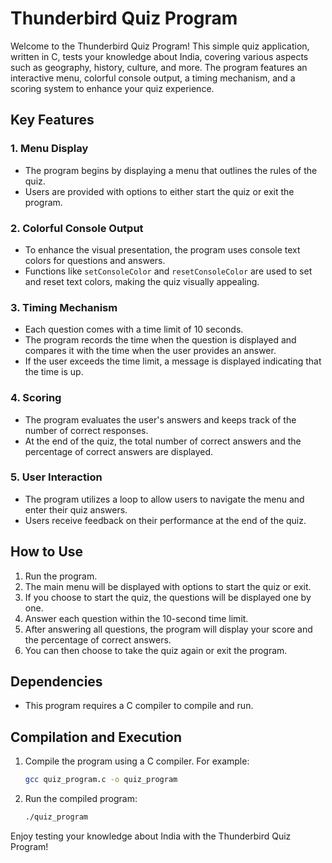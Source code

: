 # Thunderbird Quiz Program

Welcome to the Thunderbird Quiz Program! This simple quiz application, written in C, tests your knowledge about India, covering various aspects such as geography, history, culture, and more. The program features an interactive menu, colorful console output, a timing mechanism, and a scoring system to enhance your quiz experience.

## Key Features

### 1. Menu Display
- The program begins by displaying a menu that outlines the rules of the quiz.
- Users are provided with options to either start the quiz or exit the program.

### 2. Colorful Console Output
- To enhance the visual presentation, the program uses console text colors for questions and answers.
- Functions like `setConsoleColor` and `resetConsoleColor` are used to set and reset text colors, making the quiz visually appealing.

### 3. Timing Mechanism
- Each question comes with a time limit of 10 seconds.
- The program records the time when the question is displayed and compares it with the time when the user provides an answer.
- If the user exceeds the time limit, a message is displayed indicating that the time is up.

### 4. Scoring
- The program evaluates the user's answers and keeps track of the number of correct responses.
- At the end of the quiz, the total number of correct answers and the percentage of correct answers are displayed.

### 5. User Interaction
- The program utilizes a loop to allow users to navigate the menu and enter their quiz answers.
- Users receive feedback on their performance at the end of the quiz.

## How to Use
1. Run the program.
2. The main menu will be displayed with options to start the quiz or exit.
3. If you choose to start the quiz, the questions will be displayed one by one.
4. Answer each question within the 10-second time limit.
5. After answering all questions, the program will display your score and the percentage of correct answers.
6. You can then choose to take the quiz again or exit the program.

## Dependencies
- This program requires a C compiler to compile and run.

## Compilation and Execution
1. Compile the program using a C compiler. For example:
   ```bash
   gcc quiz_program.c -o quiz_program
   ```
2. Run the compiled program:
   ```bash
   ./quiz_program
   ```

Enjoy testing your knowledge about India with the Thunderbird Quiz Program!
